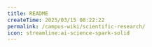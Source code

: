 ```yaml
---
title: README
createTime: 2025/03/15 08:22:22
permalink: /campus-wiki/scientific-research/
icon: streamline:ai-science-spark-solid
---
```


